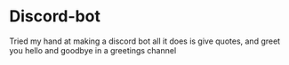 # Discord-bot
Tried my hand at making a discord bot all it does is give quotes, and greet you hello and goodbye in a greetings channel
